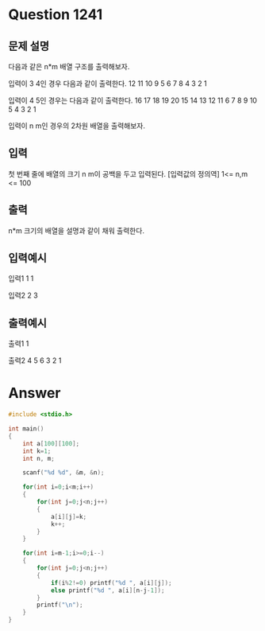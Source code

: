 Question 1241
==================
문제 설명
------------------
다음과 같은 n*m 배열 구조를 출력해보자.

입력이 3 4인 경우 다음과 같이 출력한다.
12 11 10 9
5 6 7 8
4 3 2 1

입력이 4 5인 경우는 다음과 같이 출력한다.
16 17 18 19 20
15 14 13 12 11
6 7 8 9 10
5 4 3 2 1

입력이 n m인 경우의 2차원 배열을 출력해보자.

입력
------------------
첫 번째 줄에 배열의 크기 n m이 공백을 두고 입력된다.
[입력값의 정의역]
1<= n,m <= 100

출력
------------------
n*m 크기의 배열을 설명과 같이 채워 출력한다.

입력예시
------------------
입력1
1 1

입력2
2 3

출력예시
------------------
출력1
1

출력2
4 5 6
3 2 1 

Answer
==================
```cpp
#include <stdio.h>

int main()
{
    int a[100][100];
    int k=1;
    int n, m;

    scanf("%d %d", &m, &n);

    for(int i=0;i<m;i++)
    {
        for(int j=0;j<n;j++)
        {
            a[i][j]=k;
            k++;
        }
    }

    for(int i=m-1;i>=0;i--)
    {
        for(int j=0;j<n;j++)
        {
            if(i%2!=0) printf("%d ", a[i][j]);
            else printf("%d ", a[i][n-j-1]);
        }
        printf("\n");
    }
}
```
